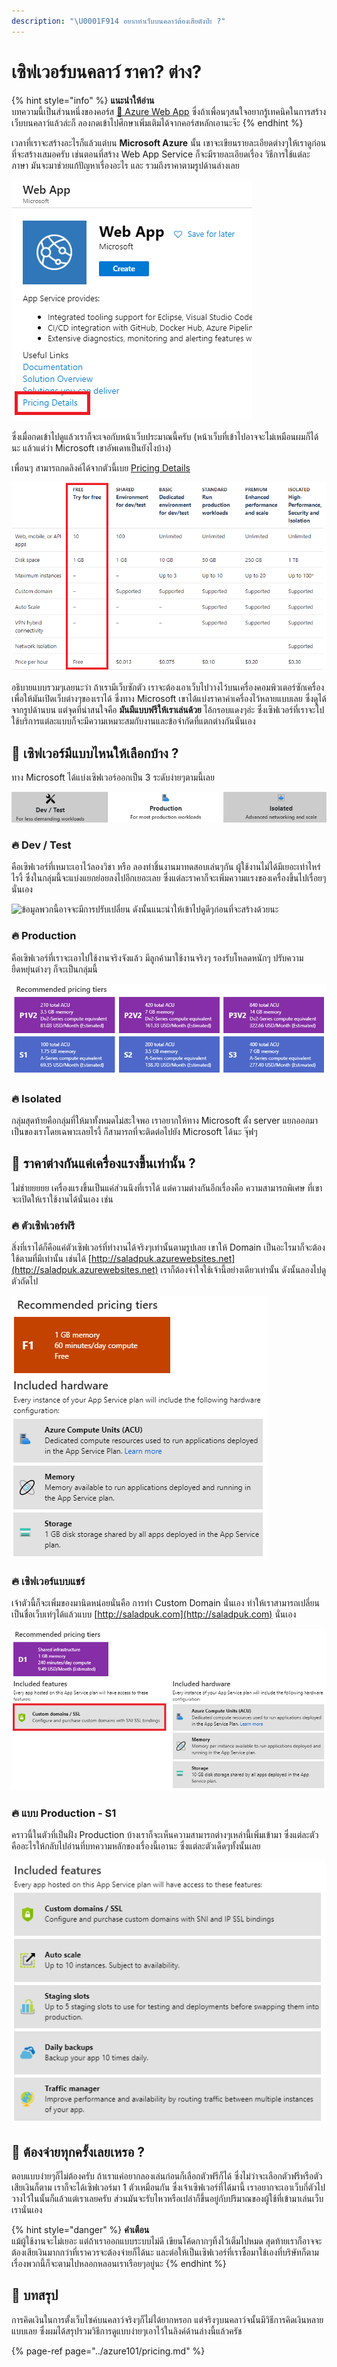 ```yaml
---
description: "\U0001F914 อยากทำเว็บบนคลาว์ต้องเสียตังป่ะ ?"
---
```


# เซิฟเวอร์บนคลาว์ ราคา? ต่าง?

{% hint style="info" %}
**แนะนำให้อ่าน**  
บทความนี้เป็นส่วนหนึ่งของคอร์ส [👶 Azure Web App](https://saladpuk.gitbook.io/learn/cloud/azure-web-app) ซึ่งถ้าเพื่อนๆสนใจอยากรู้เทคนิคในการสร้างเว็บบนคลาว์แล้วล่ะก็ ลองกดเข้าไปศึกษาเพิ่มเติมได้จากคอร์สหลักเอานะจ๊ะ
{% endhint %}

เวลาที่เราจะสร้างอะไรก็แล้วแต่บน **Microsoft Azure** นั้น เขาจะเขียนรายละเอียดต่างๆให้เราดูก่อนที่จะสร้างเสมอครับ เช่นตอนที่สร้าง Web App Service ก็จะมีรายละเอียดเรื่อง วิธีการใช้แต่ละภาษา มันจะมาช่วยแก้ปัญหาเรื่องอะไร และ รวมถึงราคาตามรูปด้านล่างเลย

![](../../.gitbook/assets/image%20%2883%29.png)

ซึ่งเมื่อกดเข้าไปดูแล้วเราก็จะเจอกับหน้าเว็บประมาณนี้ครับ \(หน้าเว็บที่เข้าไปอาจจะไม่เหมือนผมก็ได้นะ แล้วแต่ว่า Microsoft เขาอัพเดทเป็นยังไงบ้าง\)

เพื่อนๆ สามารถกดลิงค์ได้จากตัวนี้เบย [Pricing Details](https://azure.microsoft.com/en-us/pricing/details/app-service/windows/)

![](../../.gitbook/assets/image%20%28476%29.png)

อธิบายแบบรวมๆเลยนะว่า ถ้าเรามีเว็บซักตัว เราจะต้องเอาเว็บไปวางไว้บนเครื่องคอมพิวเตอร์ซักเครื่องเพื่อให้มันเปิดเว็บต่างๆของเราได้ ซึ่งทาง Microsoft เขาได้แบ่งราคาค่าเครื่องไว้หลายแบบเลย ซึ่งดูได้จากรูปด้านบน แต่จุดที่น่าสนใจคือ **มันมีแบบฟรีให้เราเล่นด้วย** ไอ้กรอบแดงๆอ่ะ ซึ่งเซิฟเวอร์ที่เราจะไปใช้บริการแต่ละแบบก็จะมีความเหมาะสมกับงานและข้อจำกัดที่แตกต่างกันนั่นเอง

## 🤔 เซิฟเวอร์มีแบบไหนให้เลือกบ้าง ?

ทาง Microsoft ได้แบ่งเซิฟเวอร์ออกเป็น 3 ระดับง่ายๆตามนี้เลย

![](../../.gitbook/assets/image%20%2875%29.png)

### 🔥 Dev / Test

คือเซิฟเวอร์ที่เหมาะเอาไว้ลองวิชา หรือ ลองทำชิ้นงานมาทดสอบเล่นๆกัน ผู้ใช้งานไม่ได้มีเยอะเท่าไหร่ไรงี้ ซึ่งในกลุ่มนี้จะแบ่งแยกย่อยลงไปอีกเยอะเลย ซึ่งแต่ละราคาก็จะเพิ่มความแรงของเครื่องขึ้นไปเรื่อยๆนั่นเอง

![&#xE02;&#xE49;&#xE2D;&#xE21;&#xE39;&#xE25;&#xE1E;&#xE27;&#xE01;&#xE19;&#xE35;&#xE49;&#xE2D;&#xE32;&#xE08;&#xE08;&#xE30;&#xE21;&#xE35;&#xE01;&#xE32;&#xE23;&#xE1B;&#xE23;&#xE31;&#xE1A;&#xE40;&#xE1B;&#xE25;&#xE35;&#xE48;&#xE22;&#xE19; &#xE14;&#xE31;&#xE07;&#xE19;&#xE31;&#xE49;&#xE19;&#xE41;&#xE19;&#xE30;&#xE19;&#xE33;&#xE43;&#xE2B;&#xE49;&#xE40;&#xE02;&#xE49;&#xE32;&#xE44;&#xE1B;&#xE14;&#xE39;&#xE14;&#xE35;&#xE46;&#xE01;&#xE48;&#xE2D;&#xE19;&#xE17;&#xE35;&#xE48;&#xE08;&#xE30;&#xE2A;&#xE23;&#xE49;&#xE32;&#xE07;&#xE14;&#xE49;&#xE27;&#xE22;&#xE19;&#xE30;](../../.gitbook/assets/image%20%2878%29.png)

### 🔥 Production

คือเซิฟเวอร์ที่เราจะเอาไปใช้งานจริงจังแล้ว มีลูกค้ามาใช้งานจริงๆ รองรับโหลดหนักๆ ปรับความยืดหยุ่นต่างๆ ก็จะเป็นกลุ่มนี้

![](../../.gitbook/assets/image%20%28278%29.png)

### 🔥 Isolated

กลุ่มสุดท้ายคือกลุ่มที่ให้มาทั้งหมดไม่สะใจพอ เราอยากให้ทาง Microsoft ตั้ง server แยกออกมาเป็นของเราโดยเฉพาะเลยไรงี้ ก็สามารถที่จะติดต่อไปยัง Microsoft ได้นะ จุ๊ฟๆ

## 🤔 ราคาต่างกันแค่เครื่องแรงขึ้นเท่านั้น ?

ไม่ช่ายยยยย เครื่องแรงขึ้นเป็นแค่ส่วนนึงที่เราได้ แต่ความต่างกันอีกเรื่องคือ ความสามารถพิเศษ ที่เขาจะเปิดให้เราใช้งานได้นั่นเอง เช่น

### 🔥 ตัวเซิฟเวอร์ฟรี

สิ่งที่เราได้ก็คือแค่ตัวเซิฟเวอร์ที่ทำงานได้จริงๆเท่านั้นตามรูปเลย เขาให้ Domain เป็นอะไรมาก็จะต้องใช้ตามที่มีเท่านั้น เช่นได้ [http://saladpuk.azurewebsites.net](http://saladpuk.azurewebsites.net) เราก็ต้องจำใจใช้เจ้านี้อย่างเดียวเท่านั้น ดังนั้นลองไปดูตัวถัดไป

![](../../.gitbook/assets/image%20%2864%29.png)

### 🔥 เซิฟเวอร์แบบแชร์

เจ้าตัวนี้ก็จะเพิ่มของมานิดหน่อยนั่นคือ การทำ Custom Domain นั่นเอง ทำให้เราสามารถเปลี่ยนเป็นชื่อเว็บเท่ๆได้แล้วแบบ [http://saladpuk.com](http://saladpuk.com) นั่นเอง

![](../../.gitbook/assets/image%20%28248%29.png)

### 🔥 แบบ Production - S1

คราวนี้ในตัวที่เป็นฝั่ง Production บ้างเราก็จะเห็นความสามารถต่างๆเหล่านี้เพิ่มเข้ามา ซึ่งแต่ละตัวคืออะไรให้กลับไปอ่านที่บทความหลักของเรื่องนี้เอานะ ซึ่งแต่ละตัวเด็ดๆทั้งนั้นเลย

![](../../.gitbook/assets/image%20%28354%29.png)

## 🤔 ต้องจ่ายทุกครั้งเลยเหรอ ?

ตอบแบบง่ายๆก็ไม่ต้องครับ ถ้าเราแค่อยากลองเล่นก่อนก็เลือกตัวฟรีก็ได้ ซึ่งไม่ว่าจะเลือกตัวฟรีหรือตัวเสียเงินก็ตาม เราก็จะได้เซิฟเวอร์มา 1 ตัวเหมือนกัน ซึ่งเจ้าเซิฟเวอร์ที่ได้มานี้ เราอยากจะเอาเว็บกี่ตัวไปวางไว้ในนั้นก็แล้วแต่เราเลยครับ ส่วนมันจะรับไหวหรือเปล่าก็ขึ้นอยู่กับปริมาณของผู้ใช้ที่เข้ามาเล่นเว็บเรานั่นเอง

{% hint style="danger" %}
**คำเตือน**  
แม้ผู้ใช้งานจะไม่เยอะ แต่ถ้าเราออกแบบระบบไม่ดี เขียนโค้ดกากๆทิ้งไว้เต็มไปหมด สุดท้ายเราก็อาจจะต้องเสียเงินมากกว่าที่เราควรจะต้องจ่ายก็ได้นะ และต่อให้เป็นเซิฟเวอร์ที่เราซื้อมาใช้เองที่บริษัทก็ตามเรื่องพวกนี้ก็จะตามไปหลอกหลอนเราเรือยๆอยู่นะ
{% endhint %}

## 🎯 บทสรุป

การคิดเงินในการตั้งเว็บไซค์บนคลาว์จริงๆก็ไม่ได้ยากหรอก แต่จริงๆบนคลาว์จนั้นมีวิธีการคิดเงินหลายแบบเลย ซึ่งผมได้สรุปรวมวิธีการดูแบบง่ายๆเอาไว้ในลิงค์ด้านล่างนี้แล้วครัช

{% page-ref page="../azure101/pricing.md" %}

